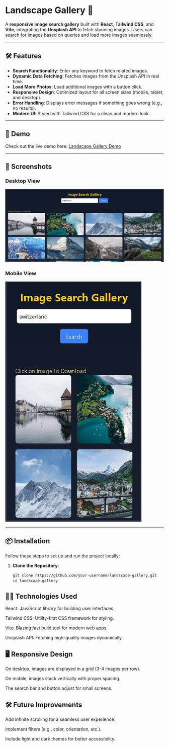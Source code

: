 # Landscape Gallery 🌄

A **responsive image search gallery** built with **React**, **Tailwind CSS**, and **Vite**, integrating the **Unsplash API** to fetch stunning images. Users can search for images based on queries and load more images seamlessly.  

---

## 🛠️ Features

- **Search Functionality**: Enter any keyword to fetch related images.  
- **Dynamic Data Fetching**: Fetches images from the Unsplash API in real time.  
- **Load More Photos**: Load additional images with a button click.  
- **Responsive Design**: Optimized layout for all screen sizes (mobile, tablet, and desktop).  
- **Error Handling**: Displays error messages if something goes wrong (e.g., no results).  
- **Modern UI**: Styled with Tailwind CSS for a clean and modern look.  

---

## 🚀 Demo

Check out the live demo here: [Landscape Gallery Demo](https://image-search-gallary-7qcld1uwz-sarbajitacharjees-projects.vercel.app/)

---

## 📸 Screenshots

### Desktop View
![Desktop View](./public/Desktop.png)

### Mobile View
![Mobile View](./public/Mobile.png)

---

## 📦 Installation

Follow these steps to set up and run the project locally:

1. **Clone the Repository**:
   ```bash
   git clone https://github.com/your-username/landscape-gallery.git
   cd landscape-gallery

## 🧑‍💻 Technologies Used
React: JavaScript library for building user interfaces.

Tailwind CSS: Utility-first CSS framework for styling.

Vite: Blazing fast build tool for modern web apps.

Unsplash API: Fetching high-quality images dynamically.

## 🖥️ Responsive Design
On desktop, images are displayed in a grid (3-4 images per row).

On mobile, images stack vertically with proper spacing.

The search bar and button adjust for small screens.

## 🛠️ Future Improvements
Add infinite scrolling for a seamless user experience.

Implement filters (e.g., color, orientation, etc.).

Include light and dark themes for better accessibility.